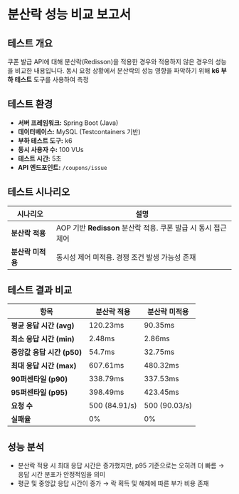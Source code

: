 # 분산락 성능 비교 보고서

## 테스트 개요

쿠폰 발급 API에 대해 분산락(Redisson)을 적용한 경우와 적용하지 않은 경우의 성능을 비교한 내용입니다. 동시 요청 상황에서 분산락의 성능 영향을 파악하기 위해 **k6 부하 테스트** 도구를 사용하여 측정

## 테스트 환경

* **서버 프레임워크:** Spring Boot (Java)
* **데이터베이스:** MySQL (Testcontainers 기반)
* **부하 테스트 도구:** k6
* **동시 사용자 수:** 100 VUs
* **테스트 시간:** 5초
* **API 엔드포인트:** `/coupons/issue`

## 테스트 시나리오

| 시나리오        | 설명                                           |
| ----------- | -------------------------------------------- |
| **분산락 적용**  | AOP 기반 **Redisson** 분산락 적용. 쿠폰 발급 시 동시 접근 제어 |
| **분산락 미적용** | 동시성 제어 미적용. 경쟁 조건 발생 가능성 존재                  |

## 테스트 결과 비교

| 항목                  | 분산락 적용        | 분산락 미적용       |
| ------------------- | ------------- | ------------- |
| **평균 응답 시간 (avg)**  | 120.23ms      | 90.35ms       |
| **최소 응답 시간 (min)**  | 2.48ms        | 2.86ms        |
| **중앙값 응답 시간 (p50)** | 54.7ms        | 32.75ms       |
| **최대 응답 시간 (max)**  | 607.61ms      | 480.32ms      |
| **90퍼센타일 (p90)**    | 338.79ms      | 337.53ms      |
| **95퍼센타일 (p95)**    | 398.49ms      | 423.45ms      |
| **요청 수**            | 500 (84.91/s) | 500 (90.03/s) |
| **실패율**             | 0%            | 0%            |

##  성능 분석

* 분산락 적용 시 최대 응답 시간은 증가했지만, p95 기준으로는 오히려 더 빠름 → 응답 시간 분포가 안정적임을 의미
* 평균 및 중앙값 응답 시간이 증가 → 락 획득 및 해제에 따른 부가 비용 존재



